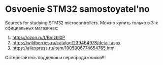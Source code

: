 # Osvoenie STM32 samostoyatel'no
 Sources for studying STM32 microcontrollers.
 Можно купить только в 3-х официальных магазинах:
 1. https://ozon.ru/t/Bmzbl0P
 2. https://wildberries.ru/catalog/239464978/detail.aspx
 3. https://aliexpress.ru/item/1005006774654765.html
 
 Остерегайтесь подделок и перепродажников!!!
